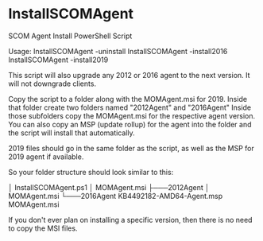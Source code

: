 # InstallSCOMAgent
SCOM Agent Install PowerShell Script

Usage:
InstallSCOMAgent -uninstall
InstallSCOMAgent -install2016
InstallSCOMAgent -install2019

This script will also upgrade any 2012 or 2016 agent to the next version.  It will not downgrade clients.

Copy the script to a folder along with the MOMAgent.msi for 2019.  Inside that folder create two folders named "2012Agent" and "2016Agent" 
Inside those subfolders copy the MOMAgent.msi for the respective agent version.
You can also copy an MSP (update rollup) for the agent into the folder and the script will install that automatically.

2019 files should go in the same folder as the script, as well as the MSP for 2019 agent if available.

So your folder structure should look similar to this:

│   InstallSCOMAgent.ps1
│   MOMAgent.msi
├───2012Agent
│       MOMAgent.msi
└───2016Agent
        KB4492182-AMD64-Agent.msp
        MOMAgent.msi

If you don't ever plan on installing a specific version, then there is no need to copy the MSI files.

